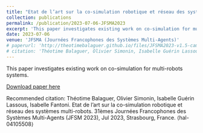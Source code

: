 ```yaml
---
title: "Etat de l’art sur la co-simulation robotique et réseau des systèmes multi-robots"
collection: publications
permalink: /publication/2023-07-06-JFSMA2023
excerpt: 'This paper investigates existing work on co-simulation for multi-robots systems.'
date: 2023-07-06
venue: 'JFSMA (Journées Francophones des Systèmes Multi-Agents)'
# paperurl: 'http://theotimebalaguer.github.io/files/JFSMA2023-v1.5-camera-ready.pdf'
# citation: 'Théotime Balaguer, Olivier Simonin, Isabelle Guérin Lassous, Isabelle Fantoni. Etat de l’art sur la co-simulation robotique et réseau des systèmes multi-robots. 31èmes Journées Francophones des Systèmes Multi-Agents (JFSM 2023), Jul 2023, Strasbourg, France. ⟨hal-04105508⟩'
---
```


This paper investigates existing work on co-simulation for multi-robots systems.

[Download paper here](http://theotimebalaguer.github.io/files/JFSMA2023-v1.5-camera-ready.pdf)

Recommended citation: Théotime Balaguer, Olivier Simonin, Isabelle Guérin Lassous, Isabelle Fantoni. Etat de l’art sur la co-simulation robotique et réseau des systèmes multi-robots. 31èmes Journées Francophones des Systèmes Multi-Agents (JFSM 2023), Jul 2023, Strasbourg, France. ⟨hal-04105508⟩